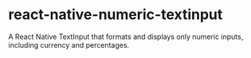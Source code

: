 # react-native-numeric-textinput
A React Native TextInput that formats and displays only numeric inputs, including currency and percentages.
